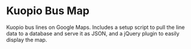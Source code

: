 Kuopio Bus Map
=============

Kuopio bus lines on Google Maps. Includes a setup script to pull the line data to a database and serve it as JSON, and a jQuery plugin to easily display the map.

